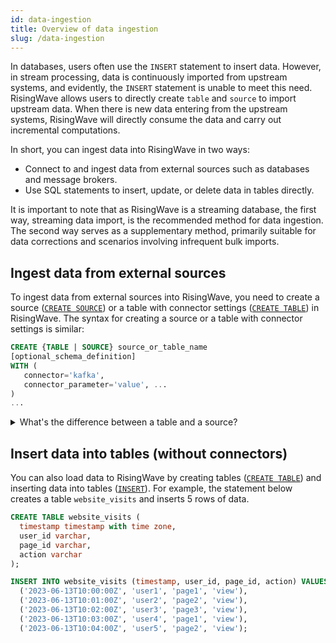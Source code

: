 ```yaml
---
id: data-ingestion
title: Overview of data ingestion
slug: /data-ingestion
---
```

<head>
  <link rel="canonical" href="https://docs.risingwave.com/docs/current/data-ingestion/" />
</head>

In databases, users often use the `INSERT` statement to insert data. However, in stream processing, data is continuously imported from upstream systems, and evidently, the `INSERT` statement is unable to meet this need. RisingWave allows users to directly create `table` and `source` to import upstream data. When there is new data entering from the upstream systems, RisingWave will directly consume the data and carry out incremental computations.

In short, you can ingest data into RisingWave in two ways:

- Connect to and ingest data from external sources such as databases and message brokers.
- Use SQL statements to insert, update, or delete data in tables directly.

It is important to note that as RisingWave is a streaming database, the first way, streaming data import, is the recommended method for data ingestion. The second way serves as a supplementary method, primarily suitable for data corrections and scenarios involving infrequent bulk imports.

## Ingest data from external sources

To ingest data from external sources into RisingWave, you need to create a source ([`CREATE SOURCE`](/sql/commands/sql-create-source.md)) or a table with connector settings ([`CREATE TABLE`](/sql/commands/sql-create-table.md)) in RisingWave. The syntax for creating a source or a table with connector settings is similar:

```sql
CREATE {TABLE | SOURCE} source_or_table_name 
[optional_schema_definition]
WITH (
   connector='kafka',
   connector_parameter='value', ...
)
...
```

<details>
  <summary>What's the difference between a table and a source?</summary>
  <div>
    <div>The table below shows the main differences between a table and a source in RisingWave.</div>
<br/>

| Functionalities | Table | Source |
| ----------------| ----- | ------ |
| Support persisting data     | yes       | no |
| Support primary key   | yes        | no |
| Support appending data  | yes        | yes |
| Support updating/deleting data   | yes, but a primary key needs to be defined       | no |
<br/>

<div>As shown above, a very fundamental difference between them is that a table will persist the consumed data, while a source will not. For instance, let's assume the upstream inputs 5 records: `AA`, `BB`, `CC`, `DD`, and `EE`. If using a table, these 5 records will be persisted within RisingWave; if using a source, these records will not be persisted. </div>
<br/>
<div>The advantage of using a table to persist records is that it can speed up queries. Naturally, if the data is within the same system, queries will be much more efficient, although the downside is that it occupies storage.</div>
<br/>

<div>Another advantage is the ability to consume data changes. That is to say, if the upstream system deletes or updates a record, this operation will be consumed by RisingWave, thereby modifying the results of the stream computation. On the other hand, a source only supports appending records and cannot handle data changes. Besides, to allow a table to accept data changes, a primary key must be specified on the table.</div>

<br/>
<div>Apart from the above differences, here are a few points worth noting about a table:</div>
<br/>
<div></div>



- When a user sends a `create table` request, the corresponding table will be immediately created and populated with data.
- When a user creates a materialized view on the existing table, RisingWave will start reading data from the table and perform streaming computation.
- RisingWave's batch processing engine supports direct batch reading of the table. Users can send ad-hoc queries to directly access the data within the table.
- A table accepts both append-only data and updateable data. To accept updateable data, you need to specify a primary key when creating the table. CDC sources and Kafka data in upsert formats are the examples of updateable data.




Here are a few important points worth noting about source:

- When a user sends a `create source` request, no physical objects are created, and data is not immediately read from the source.
- Data from the source is only read when a user creates materialized views or sinks on that source.
- A source persists only results from materialized views. It accepts only append-only data, such as application events or log messages.

Regardless of whether data is persisted in RisingWave, you can create materialized views to transform or analyze them.
  </div>
</details>

## Insert data into tables (without connectors)

You can also load data to RisingWave by creating tables ([`CREATE TABLE`](/sql/commands/sql-create-table.md)) and inserting data into tables ([`INSERT`](/sql/commands/sql-insert.md)). For example, the statement below creates a table `website_visits` and inserts 5 rows of data.



```sql
CREATE TABLE website_visits (
  timestamp timestamp with time zone,
  user_id varchar,
  page_id varchar,
  action varchar
);

INSERT INTO website_visits (timestamp, user_id, page_id, action) VALUES
  ('2023-06-13T10:00:00Z', 'user1', 'page1', 'view'),
  ('2023-06-13T10:01:00Z', 'user2', 'page2', 'view'),
  ('2023-06-13T10:02:00Z', 'user3', 'page3', 'view'),
  ('2023-06-13T10:03:00Z', 'user4', 'page1', 'view'),
  ('2023-06-13T10:04:00Z', 'user5', 'page2', 'view');
```